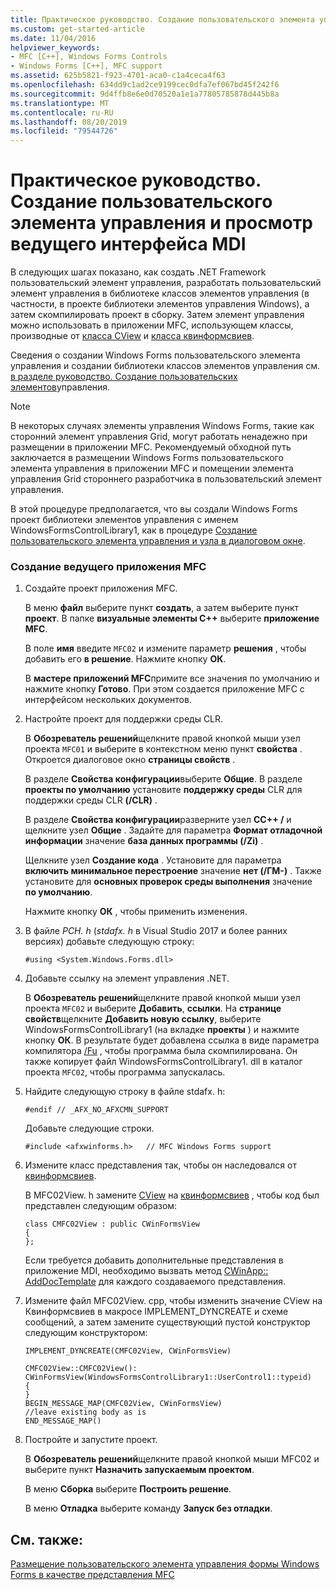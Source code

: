 ```yaml
---
title: Практическое руководство. Создание пользовательского элемента управления и просмотр ведущего интерфейса MDI
ms.custom: get-started-article
ms.date: 11/04/2016
helpviewer_keywords:
- MFC [C++], Windows Forms Controls
- Windows Forms [C++], MFC support
ms.assetid: 625b5821-f923-4701-aca0-c1a4ceca4f63
ms.openlocfilehash: 634dd9c1ad2ce9199cec0dfa7ef067bd45f242f6
ms.sourcegitcommit: 9d4ffb8e6e0d70520a1e1a77805785878d445b8a
ms.translationtype: MT
ms.contentlocale: ru-RU
ms.lasthandoff: 08/20/2019
ms.locfileid: "79544726"
---
```

# <a name="how-to-create-the-user-control-and-host-mdi-view"></a>Практическое руководство. Создание пользовательского элемента управления и просмотр ведущего интерфейса MDI

В следующих шагах показано, как создать .NET Framework пользовательский элемент управления, разработать пользовательский элемент управления в библиотеке классов элементов управления (в частности, в проекте библиотеки элементов управления Windows), а затем скомпилировать проект в сборку. Затем элемент управления можно использовать в приложении MFC, использующем классы, производные от [класса CView](../mfc/reference/cview-class.md) и [класса квинформсвиев](../mfc/reference/cwinformsview-class.md).

Сведения о создании Windows Forms пользовательского элемента управления и создании библиотеки классов элементов управления см. [в разделе руководство. Создание пользовательских элементов](/dotnet/framework/winforms/controls/how-to-author-composite-controls)управления.

> [!NOTE]
>  В некоторых случаях элементы управления Windows Forms, такие как сторонний элемент управления Grid, могут работать ненадежно при размещении в приложении MFC. Рекомендуемый обходной путь заключается в размещении Windows Forms пользовательского элемента управления в приложении MFC и помещении элемента управления Grid стороннего разработчика в пользовательский элемент управления.

В этой процедуре предполагается, что вы создали Windows Forms проект библиотеки элементов управления с именем WindowsFormsControlLibrary1, как в процедуре [Создание пользовательского элемента управления и узла в диалоговом окне](../dotnet/how-to-create-the-user-control-and-host-in-a-dialog-box.md).

### <a name="to-create-the-mfc-host-application"></a>Создание ведущего приложения MFC

1. Создайте проект приложения MFC.

   В меню **файл** выберите пункт **создать**, а затем выберите пункт **проект**. В папке **визуальные элементы C++**  выберите **приложение MFC**.

   В поле **имя** введите `MFC02` и измените параметр **решения** , чтобы добавить его **в решение**. Нажмите кнопку **ОК**.

   В **мастере приложений MFC**примите все значения по умолчанию и нажмите кнопку **Готово**. При этом создается приложение MFC с интерфейсом нескольких документов.

1. Настройте проект для поддержки среды CLR.

   В **Обозреватель решений**щелкните правой кнопкой мыши узел проекта `MFC01` и выберите в контекстном меню пункт **свойства** . Откроется диалоговое окно **страницы свойств** .

   В разделе **Свойства конфигурации**выберите **Общие**. В разделе **проекты по умолчанию** установите **поддержку среды** CLR для поддержки среды CLR **(/CLR)** .

   В разделе **Свойства конфигурации**разверните узел **CC++ /** и щелкните узел **Общие** . Задайте для параметра **Формат отладочной информации** значение **база данных программы (/Zi)** .

   Щелкните узел **Создание кода** . Установите для параметра **включить минимальное перестроение** значение **нет (/ГМ-)** . Также установите для **основных проверок среды выполнения** значение **по умолчанию**.

   Нажмите кнопку **ОК** , чтобы применить изменения.

1. В файле *PCH. h* (*stdafx. h* в Visual Studio 2017 и более ранних версиях) добавьте следующую строку:

    ```
    #using <System.Windows.Forms.dll>
    ```

1. Добавьте ссылку на элемент управления .NET.

   В **Обозреватель решений**щелкните правой кнопкой мыши узел проекта `MFC02` и выберите **Добавить**, **ссылки**. На **странице свойств**щелкните **Добавить новую ссылку**, выберите WindowsFormsControlLibrary1 (на вкладке **проекты** ) и нажмите кнопку **ОК**. В результате будет добавлена ссылка в виде параметра компилятора [/Fu](../build/reference/fu-name-forced-hash-using-file.md) , чтобы программа была скомпилирована. Он также копирует файл WindowsFormsControlLibrary1. dll в каталог проекта `MFC02`, чтобы программа запускалась.

1. Найдите следующую строку в файле stdafx. h:

    ```
    #endif // _AFX_NO_AFXCMN_SUPPORT
    ```

   Добавьте следующие строки.

    ```
    #include <afxwinforms.h>   // MFC Windows Forms support
    ```

1. Измените класс представления так, чтобы он наследовался от [квинформсвиев](../mfc/reference/cwinformsview-class.md).

   В MFC02View. h замените [CView](../mfc/reference/cview-class.md) на [квинформсвиев](../mfc/reference/cwinformsview-class.md) , чтобы код был представлен следующим образом:

    ```
    class CMFC02View : public CWinFormsView
    {
    };
    ```

   Если требуется добавить дополнительные представления в приложение MDI, необходимо вызвать метод [CWinApp:: AddDocTemplate](../mfc/reference/cwinapp-class.md#adddoctemplate) для каждого создаваемого представления.

1. Измените файл MFC02View. cpp, чтобы изменить значение CView на Квинформсвиев в макросе IMPLEMENT_DYNCREATE и схеме сообщений, а затем замените существующий пустой конструктор следующим конструктором:

    ```
    IMPLEMENT_DYNCREATE(CMFC02View, CWinFormsView)

    CMFC02View::CMFC02View(): CWinFormsView(WindowsFormsControlLibrary1::UserControl1::typeid)
    {
    }
    BEGIN_MESSAGE_MAP(CMFC02View, CWinFormsView)
    //leave existing body as is
    END_MESSAGE_MAP()
    ```

1. Постройте и запустите проект.

   В **Обозреватель решений**щелкните правой кнопкой мыши MFC02 и выберите пункт **Назначить запускаемым проектом**.

   В меню **Сборка** выберите **Построить решение**.

   В меню **Отладка** выберите команду **Запуск без отладки**.

## <a name="see-also"></a>См. также:

[Размещение пользовательского элемента управления формы Windows Forms в качестве представления MFC](../dotnet/hosting-a-windows-forms-user-control-as-an-mfc-view.md)
